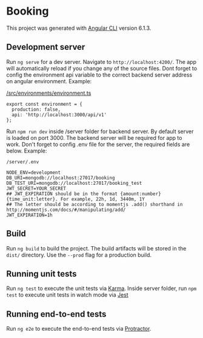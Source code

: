 # Booking

This project was generated with [Angular CLI](https://github.com/angular/angular-cli) version 6.1.3.

## Development server

Run `ng serve` for a dev server. Navigate to `http://localhost:4200/`. The app will automatically reload if you change any of the source files. Dont forget to config the environment api variable to the correct backend server address on angular environment.
Example:

[/src/environments/environment.ts](https://github.com/bruno-lombardi/booking-angular/blob/master/src/environments/environment.ts)
```
export const environment = {
  production: false,
  api: 'http://localhost:3000/api/v1'
};

```
Run `npm run dev` inside /server folder for backend server. By default server is loaded on port 3000. The backend server will be required for app to work. Don't forget to config .env file for the server, the required fields are below.
Example:

`/server/.env`
```
NODE_ENV=development
DB_URI=mongodb://localhost:27017/booking
DB_TEST_URI=mongodb://localhost:27017/booking_test
JWT_SECRET=YOUR_SECRET
## JWT_EXPIRATION should be in the format {amount:number}{time_unit:letter}. For example, 22h, 1d, 3440m, 1Y
## The letter should be according to momentjs .add() shorthand in http://momentjs.com/docs/#/manipulating/add/
JWT_EXPIRATION=1h
```

## Build

Run `ng build` to build the project. The build artifacts will be stored in the `dist/` directory. Use the `--prod` flag for a production build.

## Running unit tests

Run `ng test` to execute the unit tests via [Karma](https://karma-runner.github.io).
Inside server folder, run `npm test` to execute unit tests in watch mode via [Jest](https://jestjs.io/)

## Running end-to-end tests

Run `ng e2e` to execute the end-to-end tests via [Protractor](http://www.protractortest.org/).
